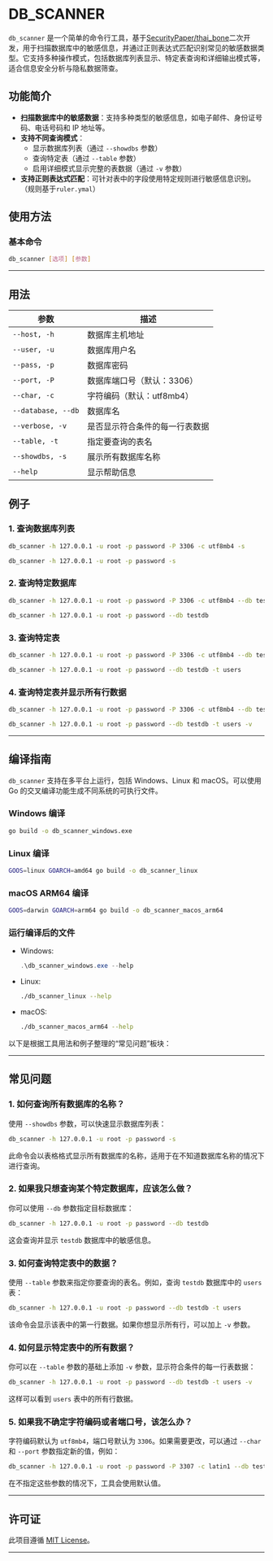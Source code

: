 # DB_SCANNER

`db_scanner` 是一个简单的命令行工具，基于[SecurityPaper/thai_bone](https://github.com/SecurityPaper/thai_bone/)二次开发，用于扫描数据库中的敏感信息，并通过正则表达式匹配识别常见的敏感数据类型。它支持多种操作模式，包括数据库列表显示、特定表查询和详细输出模式等，适合信息安全分析与隐私数据筛查。

## 功能简介

- **扫描数据库中的敏感数据**：支持多种类型的敏感信息，如电子邮件、身份证号码、电话号码和 IP 地址等。
- **支持不同查询模式**：
  - 显示数据库列表（通过 `--showdbs` 参数）
  - 查询特定表（通过 `--table` 参数）
  - 启用详细模式显示完整的表数据（通过 `-v` 参数）
- **支持正则表达式匹配**：可针对表中的字段使用特定规则进行敏感信息识别。（规则基于`ruler.ymal`）

## 使用方法

### 基本命令

```bash
db_scanner [选项] [参数]
```

---

## **用法**

| 参数                  | 描述                               |
|-----------------------|------------------------------------|
| `--host, -h`          | 数据库主机地址                     |
| `--user, -u`          | 数据库用户名                       |
| `--pass, -p`          | 数据库密码                         |
| `--port, -P`          | 数据库端口号（默认：3306）         |
| `--char, -c`          | 字符编码（默认：utf8mb4）          |
| `--database, --db`    | 数据库名                           |
| `--verbose, -v`       | 是否显示符合条件的每一行表数据     |
| `--table, -t`         | 指定要查询的表名                   |
| `--showdbs, -s`       | 展示所有数据库名称                 |
| `--help`              | 显示帮助信息                       |

## **例子**

### 1. 查询数据库列表

```bash
db_scanner -h 127.0.0.1 -u root -p password -P 3306 -c utf8mb4 -s
```
```bash
db_scanner -h 127.0.0.1 -u root -p password -s
```

### 2. 查询特定数据库

```bash
db_scanner -h 127.0.0.1 -u root -p password -P 3306 -c utf8mb4 --db testdb
```
```bash
db_scanner -h 127.0.0.1 -u root -p password --db testdb
```

### 3. 查询特定表

```bash
db_scanner -h 127.0.0.1 -u root -p password -P 3306 -c utf8mb4 --db testdb -t users
```
```bash
db_scanner -h 127.0.0.1 -u root -p password --db testdb -t users
```

### 4. 查询特定表并显示所有行数据

```bash
db_scanner -h 127.0.0.1 -u root -p password -P 3306 -c utf8mb4 --db testdb -t users -v
```
```bash
db_scanner -h 127.0.0.1 -u root -p password --db testdb -t users -v
```

---

## 编译指南

`db_scanner` 支持在多平台上运行，包括 Windows、Linux 和 macOS。可以使用 Go 的交叉编译功能生成不同系统的可执行文件。

### Windows 编译

```bash
go build -o db_scanner_windows.exe
```

### Linux 编译

```bash
GOOS=linux GOARCH=amd64 go build -o db_scanner_linux
```

### macOS ARM64 编译

```bash
GOOS=darwin GOARCH=arm64 go build -o db_scanner_macos_arm64
```

### 运行编译后的文件

- Windows:
  ```powershell
  .\db_scanner_windows.exe --help
  ```
- Linux:
  ```bash
  ./db_scanner_linux --help
  ```
- macOS:
  ```bash
  ./db_scanner_macos_arm64 --help
  ```

以下是根据工具用法和例子整理的“常见问题”板块：

---

## **常见问题**

### 1. 如何查询所有数据库的名称？

使用 `--showdbs` 参数，可以快速显示数据库列表：
```bash
db_scanner -h 127.0.0.1 -u root -p password -s
```
此命令会以表格格式显示所有数据库的名称，适用于在不知道数据库名称的情况下进行查询。

### 2. 如果我只想查询某个特定数据库，应该怎么做？

你可以使用 `--db` 参数指定目标数据库：
```bash
db_scanner -h 127.0.0.1 -u root -p password --db testdb
```
这会查询并显示 `testdb` 数据库中的敏感信息。

### 3. 如何查询特定表中的数据？

使用 `--table` 参数来指定你要查询的表名。例如，查询 `testdb` 数据库中的 `users` 表：
```bash
db_scanner -h 127.0.0.1 -u root -p password --db testdb -t users
```
该命令会显示该表中的第一行数据。如果你想显示所有行，可以加上 `-v` 参数。

### 4. 如何显示特定表中的所有数据？

你可以在 `--table` 参数的基础上添加 `-v` 参数，显示符合条件的每一行表数据：
```bash
db_scanner -h 127.0.0.1 -u root -p password --db testdb -t users -v
```
这样可以看到 `users` 表中的所有行数据。

### 5. 如果我不确定字符编码或者端口号，该怎么办？

字符编码默认为 `utf8mb4`，端口号默认为 `3306`。如果需要更改，可以通过 `--char` 和 `--port` 参数指定新的值，例如：
```bash
db_scanner -h 127.0.0.1 -u root -p password -P 3307 -c latin1 --db testdb
```
在不指定这些参数的情况下，工具会使用默认值。

---


## 许可证

此项目遵循 [MIT License](LICENSE)。

---

